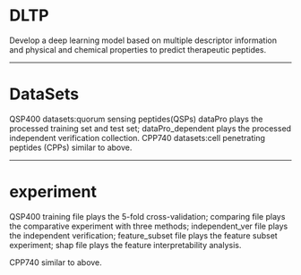 # DLTP

Develop a deep learning model based on multiple descriptor information and physical and chemical properties to predict therapeutic peptides.

-------------------------------------------------------------------------------
# DataSets
QSP400 datasets:quorum sensing peptides(QSPs)
dataPro plays the processed training set and test set;
dataPro_dependent plays the processed independent verification collection.
CPP740 datasets:cell penetrating peptides (CPPs) 
similar to above.

--------------------------------------------------------------------------------


# experiment
QSP400
training file plays the 5-fold cross-validation;
comparing file plays the comparative experiment with three methods;
independent_ver file plays the independent verification;
feature_subset file plays the feature subset experiment;
shap file plays the feature interpretability analysis.

CPP740
similar to above.
